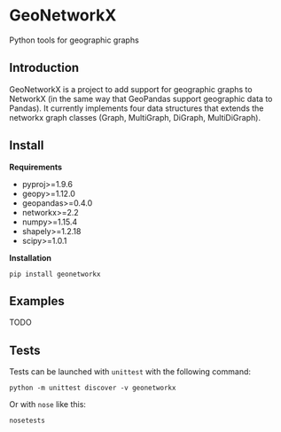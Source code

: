 GeoNetworkX
===========

Python tools for geographic graphs


Introduction
------------

GeoNetworkX is a project to add support for geographic graphs to NetworkX (in the same way that GeoPandas support
geographic data to Pandas). It currently implements four data structures that extends the networkx graph classes (Graph,
 MultiGraph, DiGraph, MultiDiGraph).


Install
--------

**Requirements**

* pyproj>=1.9.6
* geopy>=1.12.0
* geopandas>=0.4.0
* networkx>=2.2
* numpy>=1.15.4
* shapely>=1.2.18
* scipy>=1.0.1

**Installation**

``pip install geonetworkx``

Examples
--------

TODO

Tests
-----

Tests can be launched with `unittest` with the following command:
```
python -m unittest discover -v geonetworkx
```
Or with `nose` like this:
```
nosetests
```


